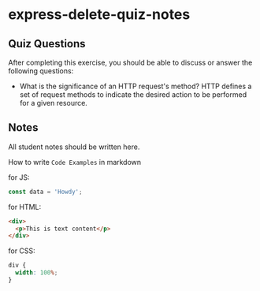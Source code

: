 # express-delete-quiz-notes

## Quiz Questions

After completing this exercise, you should be able to discuss or answer the following questions:

- What is the significance of an HTTP request's method?
  HTTP defines a set of request methods to indicate the desired action to be performed for a given resource.

## Notes

All student notes should be written here.

How to write `Code Examples` in markdown

for JS:

```javascript
const data = 'Howdy';
```

for HTML:

```html
<div>
  <p>This is text content</p>
</div>
```

for CSS:

```css
div {
  width: 100%;
}
```
